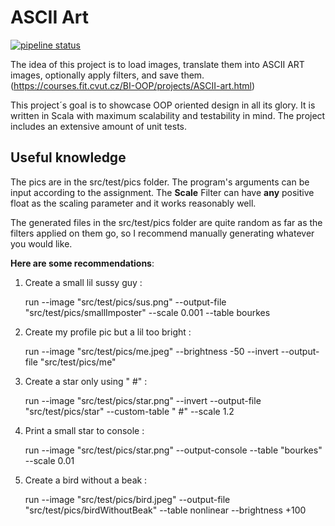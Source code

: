 # ASCII Art

[![pipeline status](https://gitlab.fit.cvut.cz/BI-OOP/B201/asciiart/badges/master/pipeline.svg)](https://gitlab.fit.cvut.cz/BI-OOP/B201/asciiart)

The idea of this project is to load images, translate them into ASCII ART images, optionally apply filters, and save them. (https://courses.fit.cvut.cz/BI-OOP/projects/ASCII-art.html)

This project´s goal is to showcase OOP oriented design in all its glory. It is written in Scala with maximum scalability and testability in mind. The project includes an extensive amount of unit tests.

## Useful knowledge

The pics are in the src/test/pics folder. The program's arguments can be input according to the assignment.
The **Scale** Filter can have **any** positive float as the scaling parameter and it works reasonably well.

The generated files in the src/test/pics folder are quite random as far as the filters applied on them go, so I recommend manually generating whatever you would like.

**Here are some recommendations**:
1. Create a small lil sussy guy : 

    run --image "src/test/pics/sus.png" --output-file "src/test/pics/smallImposter" --scale 0.001 --table bourkes

2. Create my profile pic but a lil too bright :
   
   run --image "src/test/pics/me.jpeg" --brightness -50 --invert --output-file "src/test/pics/me"

3. Create a star only using " #" : 

   run --image "src/test/pics/star.png" --invert --output-file "src/test/pics/star" --custom-table " #" --scale 1.2

4. Print a small star to console :

   run --image "src/test/pics/star.png" --output-console --table "bourkes" --scale 0.01

5. Create a bird without a beak : 

   run --image "src/test/pics/bird.jpeg" --output-file "src/test/pics/birdWithoutBeak" --table nonlinear --brightness +100

